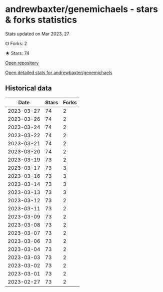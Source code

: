 # andrewbaxter/genemichaels - stars & forks statistics

Stats updated on Mar 2023, 27

☋ Forks: 2

★ Stars: 74

[Open repository](https://github.com/andrewbaxter/genemichaels)

[Open detailed stats for andrewbaxter/genemichaels](https://reviewgithub.com/rep/andrewbaxter/genemichaels)

## Historical data
| Date | Stars | Forks |
|------|-------|-------|
| 2023-03-27 | 74 | 2 | 
| 2023-03-26 | 74 | 2 | 
| 2023-03-24 | 74 | 2 | 
| 2023-03-22 | 74 | 2 | 
| 2023-03-21 | 74 | 2 | 
| 2023-03-20 | 74 | 2 | 
| 2023-03-19 | 73 | 2 | 
| 2023-03-17 | 73 | 3 | 
| 2023-03-16 | 73 | 3 | 
| 2023-03-14 | 73 | 3 | 
| 2023-03-13 | 73 | 3 | 
| 2023-03-12 | 73 | 2 | 
| 2023-03-11 | 73 | 2 | 
| 2023-03-09 | 73 | 2 | 
| 2023-03-08 | 73 | 2 | 
| 2023-03-07 | 73 | 2 | 
| 2023-03-06 | 73 | 2 | 
| 2023-03-04 | 73 | 2 | 
| 2023-03-03 | 73 | 2 | 
| 2023-03-02 | 73 | 2 | 
| 2023-03-01 | 73 | 2 | 
| 2023-02-27 | 73 | 2 | 


